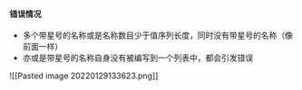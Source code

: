 #### 错误情况
- 多个带星号的名称或是名称数目少于值序列长度，同时没有带星号的名称（像前面一样）
- 亦或是带星号的名称自身没有被编写到一个列表中，都会引发错误

![[Pasted image 20220129133623.png]]